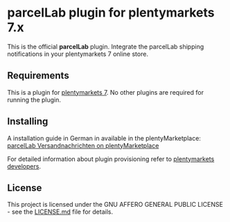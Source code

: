 # parcelLab plugin for plentymarkets 7.x

This is the official **parcelLab** plugin. Integrate the parcelLab shipping notifications in your plentymarkets 7 online store.

## Requirements

This is a plugin for [plentymarkets 7](https://www.plentymarkets.com). No other plugins are required for running the plugin.

## Installing

A installation guide in German in available in the plentyMarketplace: [parcelLab Versandnachrichten on plentyMarketplace](https://marketplace.plentymarkets.com/plugins/integration/parcellab_5287)

For detailed information about plugin provisioning refer to [plentymarkets developers](https://developers.plentymarkets.com/dev-doc/basics#plugin-provisioning).

## License

This project is licensed under the GNU AFFERO GENERAL PUBLIC LICENSE - see the [LICENSE.md](/LICENSE.md) file for details.
